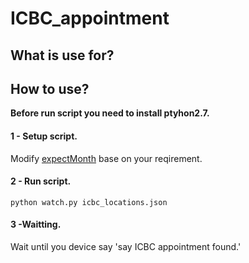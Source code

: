 # ICBC_appointment


## What is use for?


## How to use?

**Before run script you need to install ptyhon2.7.** 

#### 1 - Setup script.

Modify [expectMonth](https://github.com/xtea/ICBC_appointment/blob/main/watch.py#L14) base on your reqirement.

#### 2 - Run script.

`python watch.py icbc_locations.json`

#### 3 -Waitting.

Wait until you device say 'say ICBC appointment found.'


